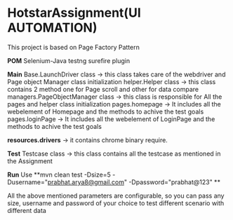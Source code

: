 # HotstarAssignment(UI AUTOMATION)

This project is based on Page Factory Pattern

**POM**
   Selenium-Java
   testng
   surefire plugin

**Main** 
    Base.LaunchDriver class -> this class takes care of the webdriver and Page object Manager class initialization
    helper.Helper class -> this class contains 2 method one for Page scroll and other for data compare
    managers.PageObjectManager class -> this class is responsible for All the pages and helper class initialization 
    pages.homepage -> It includes all the webelement of Homepage and the methods to achive the test goals
    pages.loginPage -> It includes all the webelement of LoginPage and the methods to achive the test goals
 
 **resources.drivers** -> it contains chrome binary require.
 
 
 **Test**
    Testcase class -> this class contains all the testcase as mentioned in the Assignment
    
  
  
  **Run**
  Use **mvn clean test -Dsize=5 -Dusername="prabhat.arya8@gmail.com" -Dpassword="prabhat@123" **
  
  All the above mentioned parameters are configurable, so you can pass any size, username  and password of your choice to test
  different scenario with different data
    
